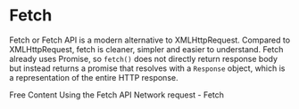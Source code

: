 # Fetch

Fetch or Fetch API is a modern alternative to XMLHttpRequest. Compared to XMLHttpRequest, fetch is cleaner, simpler and easier to understand. Fetch already uses Promise, so `fetch()` does not directly return response body but instead returns a promise that resolves with a `Response` object, which is a representation of the entire HTTP response.

<ResourceGroupTitle>Free Content</ResourceGroupTitle>
<BadgeLink colorScheme='yellow' badgeText='Read' href='https://developer.mozilla.org/en-US/docs/Web/API/Fetch_API/Using_Fetch'>Using the Fetch API</BadgeLink>
<BadgeLink colorScheme='green' badgeText='Course' href='https://javascript.info/fetch'>Network request - Fetch</BadgeLink>
